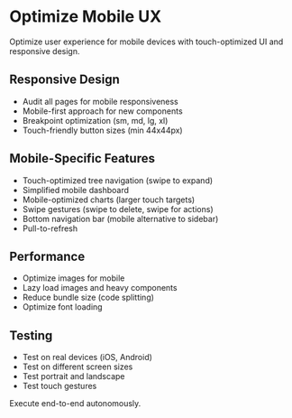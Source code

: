 # Optimize Mobile UX

Optimize user experience for mobile devices with touch-optimized UI and responsive design.

## Responsive Design
- Audit all pages for mobile responsiveness
- Mobile-first approach for new components
- Breakpoint optimization (sm, md, lg, xl)
- Touch-friendly button sizes (min 44x44px)

## Mobile-Specific Features
- Touch-optimized tree navigation (swipe to expand)
- Simplified mobile dashboard
- Mobile-optimized charts (larger touch targets)
- Swipe gestures (swipe to delete, swipe for actions)
- Bottom navigation bar (mobile alternative to sidebar)
- Pull-to-refresh

## Performance
- Optimize images for mobile
- Lazy load images and heavy components
- Reduce bundle size (code splitting)
- Optimize font loading

## Testing
- Test on real devices (iOS, Android)
- Test on different screen sizes
- Test portrait and landscape
- Test touch gestures

Execute end-to-end autonomously.
